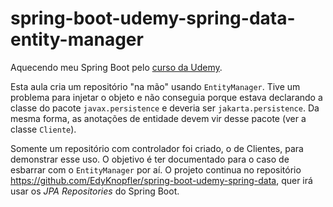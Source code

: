 # spring-boot-udemy-spring-data-entity-manager

Aquecendo meu Spring Boot pelo [curso da Udemy](https://www.udemy.com/course/spring-boot-expert/).

Esta aula cria um repositório "na mão" usando `EntityManager`. Tive um problema para injetar o objeto e não conseguia porque estava
declarando a classe do pacote `javax.persistence` e deveria ser `jakarta.persistence`. Da mesma forma, as anotações de entidade devem
vir desse pacote (ver a classe `Cliente`).

Somente um repositório com controlador foi criado, o de Clientes, para demonstrar esse uso. O objetivo é ter documentado para o caso
de esbarrar com o `EntityManager` por aí. O projeto continua no repositório https://github.com/EdyKnopfler/spring-boot-udemy-spring-data,
quer irá usar os _JPA Repositories_ do Spring Boot.
